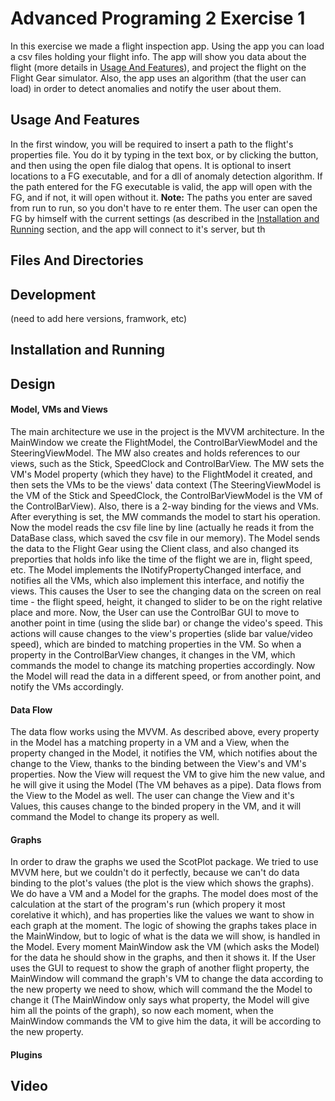 # Advanced Programing 2 Exercise 1
In this exercise we made a flight inspection app.
Using the app you can load a csv files holding your flight info. The app will show you data about the flight (more details in [Usage And Features](#Usage-And-Features)), and project the flight on the Flight Gear simulator. Also, the app uses an algorithm (that the user can load) in order to detect anomalies and notify the user about them.

## Usage And Features
In the first window, you will be required to insert a path to the flight's properties file. You do it by typing in the text box, or by clicking the button, and then using the open file dialog that opens. It is optional to insert locations to a FG executable, and for a dll of anomaly detection algorithm. If the path entered for the FG executable is valid, the app will open with the FG, and if not, it will open without it.
**Note:** The paths you enter are saved from run to run, so you don't have to re enter them.
The user can open the FG by himself with the current settings (as described in the [Installation and Running](#installation-and-running) section, and the app will connect to it's server, but th


## Files And Directories

## Development
(need to add here versions, framwork, etc)


## Installation and Running

## Design
#### Model, VMs and Views
The main architecture we use in the project is the MVVM architecture.
In the MainWindow we create the FlightModel, the ControlBarViewModel and the SteeringViewModel. The MW also creates and holds references to our views, such as the Stick, SpeedClock and ControlBarView. The MW sets the VM's Model property (which they have) to the FlightModel it created, and then sets the VMs to be the views' data context (The SteeringViewModel is the VM of the Stick and SpeedClock, the ControlBarViewModel is the VM of the ControlBarView). Also, there is a 2-way binding for the views and VMs. After everything is set, the MW commands the model to start his operation.
Now the model reads the csv file line by line (actually he reads it from the DataBase class, which saved the csv file in our memory).
The Model sends the data to the Flight Gear using the Client class, and also changed its preporties that holds info like the time of the flight we are in, flight speed, etc. The Model implements the INotifyPropertyChanged interface, and notifies all the VMs, which also implement this interface, and notifiy the views. This causes the User to see the changing data on the screen on real time - the flight speed, height, it changed to slider to be on the right relative place and more.
Now, the User can use the ControlBar GUI to move to another point in time (using the slide bar) or change the video's speed. This actions will cause changes to the view's properties (slide bar value/video speed), which are binded to matching properties in the VM. So when a property in the ControlBarView changes, it changes in the VM, which commands the model to change its matching properties accordingly. Now the Model will read the data in a different speed, or from another point, and notify the VMs accordingly.

#### Data Flow
The data flow works using the MVVM. As described above, every property in the Model has a matching property in a VM and a View, when the property changed in the Model, it notifies the VM, which notifies about the change to the View, thanks to the binding between the View's and VM's properties. Now the View will request the VM to give him the new value, and he will give it using the Model (The VM behaves as a pipe). Data flows from the View to the Model as well. The user can change the View and it's Values, this causes change to the binded propery in the VM, and it will command the Model to change its propery as well. 

#### Graphs
In order to draw the graphs we used the ScotPlot package. We tried to use MVVM here, but we couldn't do it perfectly, because we can't do data binding to the plot's values (the plot is the view which shows the graphs). We do have a VM and a Model for the graphs. The model does most of the calculation at the start of the program's run (which propery it most corelative it which), and has properties like the values we want to show in each graph at the moment. The logic of showing the graphs takes place in the MainWindow, but to logic of what is the data we will show, is handled in the Model. Every moment MainWindow ask the VM (which asks the Model) for the data he should show in the graphs, and then it shows it. If the User uses the GUI to request to show the graph of another flight property, the MainWindow will command the graph's VM to change the data according to the new property we need to show, which will command the the Model to change it (The MainWindow only says what property, the Model will give him all the points of the graph), so now each moment, when the MainWindow commands the VM to give him the data, it will be according to the new property.

#### Plugins
## Video
